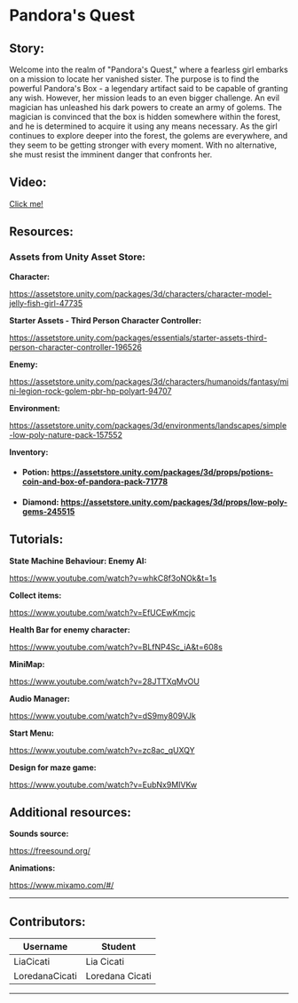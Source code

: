 # Pandora's Quest
## Story:
Welcome into the realm of "Pandora's Quest," where a fearless girl embarks on a mission to locate her vanished sister.
The purpose is to find the powerful Pandora's Box - a legendary artifact said to be capable of granting any wish.
However, her mission leads to an even bigger challenge.
An evil magician has unleashed his dark powers to create an army of golems.
The magician is convinced that the box is hidden somewhere within the forest, and he is determined to acquire it using any means necessary. 
As the girl continues to explore deeper into the forest, the golems are everywhere, and they seem to be getting stronger with every moment. With no alternative, she must resist the imminent danger that confronts her.

## Video:
[Click me!](https://youtu.be/CkFdb7_L7Gc)

## Resources:
### Assets from Unity Asset Store:
**Character:**

https://assetstore.unity.com/packages/3d/characters/character-model-jelly-fish-girl-47735

**Starter Assets - Third Person Character Controller:**

https://assetstore.unity.com/packages/essentials/starter-assets-third-person-character-controller-196526

**Enemy:**

https://assetstore.unity.com/packages/3d/characters/humanoids/fantasy/mini-legion-rock-golem-pbr-hp-polyart-94707

**Environment:**

https://assetstore.unity.com/packages/3d/environments/landscapes/simple-low-poly-nature-pack-157552

**Inventory:**

- #### Potion: https://assetstore.unity.com/packages/3d/props/potions-coin-and-box-of-pandora-pack-71778

- #### Diamond: https://assetstore.unity.com/packages/3d/props/low-poly-gems-245515

## Tutorials:

**State Machine Behaviour: Enemy AI:**

https://www.youtube.com/watch?v=whkC8f3oNOk&t=1s

**Collect items:**

https://www.youtube.com/watch?v=EfUCEwKmcjc

**Health Bar for enemy character:**

https://www.youtube.com/watch?v=BLfNP4Sc_iA&t=608s

**MiniMap:**

https://www.youtube.com/watch?v=28JTTXqMvOU

**Audio Manager:**

https://www.youtube.com/watch?v=dS9my809VJk

**Start Menu:**

https://www.youtube.com/watch?v=zc8ac_qUXQY

**Design for maze game:**

https://www.youtube.com/watch?v=EubNx9MIVKw

## Additional resources:

**Sounds source:**

https://freesound.org/

**Animations:**

https://www.mixamo.com/#/


---
## Contributors:

| Username       | Student              |
| ----------     | -------------------- |
| LiaCicati      | Lia Cicati           |
| LoredanaCicati | Loredana Cicati      |


---
